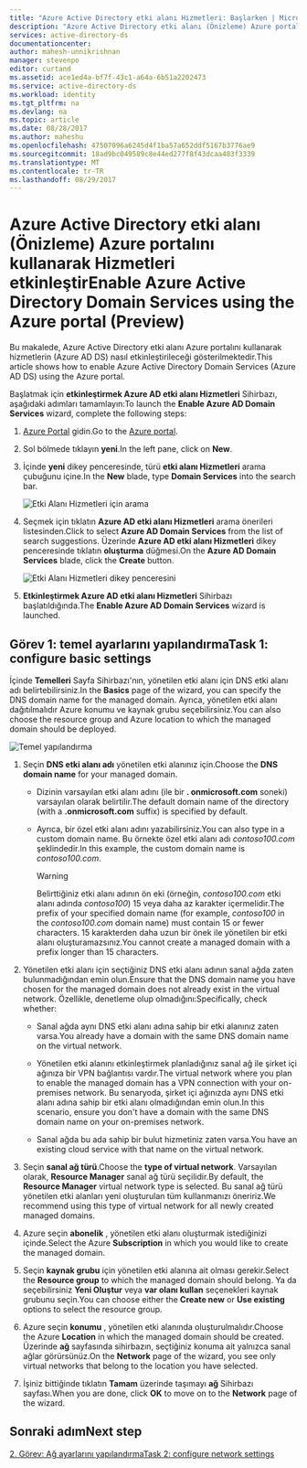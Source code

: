 ```yaml
---
title: "Azure Active Directory etki alanı Hizmetleri: Başlarken | Microsoft Docs"
description: "Azure Active Directory etki alanı (Önizleme) Azure portalını kullanarak Hizmetleri etkinleştir"
services: active-directory-ds
documentationcenter: 
author: mahesh-unnikrishnan
manager: stevenpo
editor: curtand
ms.assetid: ace1ed4a-bf7f-43c1-a64a-6b51a2202473
ms.service: active-directory-ds
ms.workload: identity
ms.tgt_pltfrm: na
ms.devlang: na
ms.topic: article
ms.date: 08/28/2017
ms.author: maheshu
ms.openlocfilehash: 47507096a6245d4f1ba57a652ddf5167b3776ae9
ms.sourcegitcommit: 18ad9bc049589c8e44ed277f8f43dcaa483f3339
ms.translationtype: MT
ms.contentlocale: tr-TR
ms.lasthandoff: 08/29/2017
---
```

# <a name="enable-azure-active-directory-domain-services-using-the-azure-portal-preview"></a><span data-ttu-id="b6a9f-103">Azure Active Directory etki alanı (Önizleme) Azure portalını kullanarak Hizmetleri etkinleştir</span><span class="sxs-lookup"><span data-stu-id="b6a9f-103">Enable Azure Active Directory Domain Services using the Azure portal (Preview)</span></span>
<span data-ttu-id="b6a9f-104">Bu makalede, Azure Active Directory etki alanı Azure portalını kullanarak hizmetlerin (Azure AD DS) nasıl etkinleştirileceği gösterilmektedir.</span><span class="sxs-lookup"><span data-stu-id="b6a9f-104">This article shows how to enable Azure Active Directory Domain Services (Azure AD DS) using the Azure portal.</span></span>


<span data-ttu-id="b6a9f-105">Başlatmak için **etkinleştirmek Azure AD etki alanı Hizmetleri** Sihirbazı, aşağıdaki adımları tamamlayın:</span><span class="sxs-lookup"><span data-stu-id="b6a9f-105">To launch the **Enable Azure AD Domain Services** wizard, complete the following steps:</span></span>

1. <span data-ttu-id="b6a9f-106">[Azure Portal](https://portal.azure.com) gidin.</span><span class="sxs-lookup"><span data-stu-id="b6a9f-106">Go to the [Azure portal](https://portal.azure.com).</span></span>
2. <span data-ttu-id="b6a9f-107">Sol bölmede tıklayın **yeni**.</span><span class="sxs-lookup"><span data-stu-id="b6a9f-107">In the left pane, click on **New**.</span></span>
3. <span data-ttu-id="b6a9f-108">İçinde **yeni** dikey penceresinde, türü **etki alanı Hizmetleri** arama çubuğunu içine.</span><span class="sxs-lookup"><span data-stu-id="b6a9f-108">In the **New** blade, type **Domain Services** into the search bar.</span></span>

    ![Etki Alanı Hizmetleri için arama](./media/getting-started/search-domain-services.png)

4. <span data-ttu-id="b6a9f-110">Seçmek için tıklatın **Azure AD etki alanı Hizmetleri** arama önerileri listesinden.</span><span class="sxs-lookup"><span data-stu-id="b6a9f-110">Click to select **Azure AD Domain Services** from the list of search suggestions.</span></span> <span data-ttu-id="b6a9f-111">Üzerinde **Azure AD etki alanı Hizmetleri** dikey penceresinde tıklatın **oluşturma** düğmesi.</span><span class="sxs-lookup"><span data-stu-id="b6a9f-111">On the **Azure AD Domain Services** blade, click the **Create** button.</span></span>

    ![Etki Alanı Hizmetleri dikey penceresini](./media/getting-started/domain-services-blade.png)

5. <span data-ttu-id="b6a9f-113">**Etkinleştirmek Azure AD etki alanı Hizmetleri** Sihirbazı başlatıldığında.</span><span class="sxs-lookup"><span data-stu-id="b6a9f-113">The **Enable Azure AD Domain Services** wizard is launched.</span></span>


## <a name="task-1-configure-basic-settings"></a><span data-ttu-id="b6a9f-114">Görev 1: temel ayarlarını yapılandırma</span><span class="sxs-lookup"><span data-stu-id="b6a9f-114">Task 1: configure basic settings</span></span>
<span data-ttu-id="b6a9f-115">İçinde **Temelleri** Sayfa Sihirbazı'nın, yönetilen etki alanı için DNS etki alanı adı belirtebilirsiniz.</span><span class="sxs-lookup"><span data-stu-id="b6a9f-115">In the **Basics** page of the wizard, you can specify the DNS domain name for the managed domain.</span></span> <span data-ttu-id="b6a9f-116">Ayrıca, yönetilen etki alanı dağıtılmalıdır Azure konumu ve kaynak grubu seçebilirsiniz.</span><span class="sxs-lookup"><span data-stu-id="b6a9f-116">You can also choose the resource group and Azure location to which the managed domain should be deployed.</span></span>

![Temel yapılandırma](./media/getting-started/domain-services-blade-basics.png)

1. <span data-ttu-id="b6a9f-118">Seçin **DNS etki alanı adı** yönetilen etki alanınız için.</span><span class="sxs-lookup"><span data-stu-id="b6a9f-118">Choose the **DNS domain name** for your managed domain.</span></span>

   * <span data-ttu-id="b6a9f-119">Dizinin varsayılan etki alanı adını (ile bir **. onmicrosoft.com** soneki) varsayılan olarak belirtilir.</span><span class="sxs-lookup"><span data-stu-id="b6a9f-119">The default domain name of the directory (with a **.onmicrosoft.com** suffix) is specified by default.</span></span>

   * <span data-ttu-id="b6a9f-120">Ayrıca, bir özel etki alanı adını yazabilirsiniz.</span><span class="sxs-lookup"><span data-stu-id="b6a9f-120">You can also type in a custom domain name.</span></span> <span data-ttu-id="b6a9f-121">Bu örnekte özel etki alanı adı *contoso100.com* şeklindedir.</span><span class="sxs-lookup"><span data-stu-id="b6a9f-121">In this example, the custom domain name is *contoso100.com*.</span></span>

     > [!WARNING]
     > <span data-ttu-id="b6a9f-122">Belirttiğiniz etki alanı adının ön eki (örneğin, *contoso100.com* etki alanı adında *contoso100*) 15 veya daha az karakter içermelidir.</span><span class="sxs-lookup"><span data-stu-id="b6a9f-122">The prefix of your specified domain name (for example, *contoso100* in the *contoso100.com* domain name) must contain 15 or fewer characters.</span></span> <span data-ttu-id="b6a9f-123">15 karakterden daha uzun bir önek ile yönetilen bir etki alanı oluşturamazsınız.</span><span class="sxs-lookup"><span data-stu-id="b6a9f-123">You cannot create a managed domain with a prefix longer than 15 characters.</span></span>
     >
     >

2. <span data-ttu-id="b6a9f-124">Yönetilen etki alanı için seçtiğiniz DNS etki alanı adının sanal ağda zaten bulunmadığından emin olun.</span><span class="sxs-lookup"><span data-stu-id="b6a9f-124">Ensure that the DNS domain name you have chosen for the managed domain does not already exist in the virtual network.</span></span> <span data-ttu-id="b6a9f-125">Özellikle, denetleme olup olmadığını:</span><span class="sxs-lookup"><span data-stu-id="b6a9f-125">Specifically, check whether:</span></span>

   * <span data-ttu-id="b6a9f-126">Sanal ağda aynı DNS etki alanı adına sahip bir etki alanınız zaten varsa.</span><span class="sxs-lookup"><span data-stu-id="b6a9f-126">You already have a domain with the same DNS domain name on the virtual network.</span></span>

   * <span data-ttu-id="b6a9f-127">Yönetilen etki alanını etkinleştirmek planladığınız sanal ağ ile şirket içi ağınıza bir VPN bağlantısı vardır.</span><span class="sxs-lookup"><span data-stu-id="b6a9f-127">The virtual network where you plan to enable the managed domain has a VPN connection with your on-premises network.</span></span> <span data-ttu-id="b6a9f-128">Bu senaryoda, şirket içi ağınızda aynı DNS etki alanı adına sahip bir etki alanı olmadığından emin olun.</span><span class="sxs-lookup"><span data-stu-id="b6a9f-128">In this scenario, ensure you don't have a domain with the same DNS domain name on your on-premises network.</span></span>

   * <span data-ttu-id="b6a9f-129">Sanal ağda bu ada sahip bir bulut hizmetiniz zaten varsa.</span><span class="sxs-lookup"><span data-stu-id="b6a9f-129">You have an existing cloud service with that name on the virtual network.</span></span>

3. <span data-ttu-id="b6a9f-130">Seçin **sanal ağ türü**.</span><span class="sxs-lookup"><span data-stu-id="b6a9f-130">Choose the **type of virtual network**.</span></span> <span data-ttu-id="b6a9f-131">Varsayılan olarak, **Resource Manager** sanal ağ türü seçilidir.</span><span class="sxs-lookup"><span data-stu-id="b6a9f-131">By default, the **Resource Manager** virtual network type is selected.</span></span> <span data-ttu-id="b6a9f-132">Bu sanal ağ türü yönetilen etki alanları yeni oluşturulan tüm kullanmanızı öneririz.</span><span class="sxs-lookup"><span data-stu-id="b6a9f-132">We recommend using this type of virtual network for all newly created managed domains.</span></span>

4. <span data-ttu-id="b6a9f-133">Azure seçin **abonelik** , yönetilen etki alanı oluşturmak istediğinizi içinde.</span><span class="sxs-lookup"><span data-stu-id="b6a9f-133">Select the Azure **Subscription** in which you would like to create the managed domain.</span></span>

5. <span data-ttu-id="b6a9f-134">Seçin **kaynak grubu** için yönetilen etki alanına ait olması gerekir.</span><span class="sxs-lookup"><span data-stu-id="b6a9f-134">Select the **Resource group** to which the managed domain should belong.</span></span> <span data-ttu-id="b6a9f-135">Ya da seçebilirsiniz **Yeni Oluştur** veya **var olanı kullan** seçenekleri kaynak grubunu seçin.</span><span class="sxs-lookup"><span data-stu-id="b6a9f-135">You can choose either the **Create new** or **Use existing** options to select the resource group.</span></span>

6. <span data-ttu-id="b6a9f-136">Azure seçin **konumu** , yönetilen etki alanında oluşturulmalıdır.</span><span class="sxs-lookup"><span data-stu-id="b6a9f-136">Choose the Azure **Location** in which the managed domain should be created.</span></span> <span data-ttu-id="b6a9f-137">Üzerinde **ağ** sayfasında sihirbazın, seçtiğiniz konuma ait yalnızca sanal ağlar görürsünüz.</span><span class="sxs-lookup"><span data-stu-id="b6a9f-137">On the **Network** page of the wizard, you see only virtual networks that belong to the location you have selected.</span></span>

7. <span data-ttu-id="b6a9f-138">İşiniz bittiğinde tıklatın **Tamam** üzerinde taşımayı **ağ** Sihirbazı sayfası.</span><span class="sxs-lookup"><span data-stu-id="b6a9f-138">When you are done, click **OK** to move on to the **Network** page of the wizard.</span></span>


## <a name="next-step"></a><span data-ttu-id="b6a9f-139">Sonraki adım</span><span class="sxs-lookup"><span data-stu-id="b6a9f-139">Next step</span></span>
[<span data-ttu-id="b6a9f-140">2. Görev: Ağ ayarlarını yapılandırma</span><span class="sxs-lookup"><span data-stu-id="b6a9f-140">Task 2: configure network settings</span></span>](active-directory-ds-getting-started-network.md)
